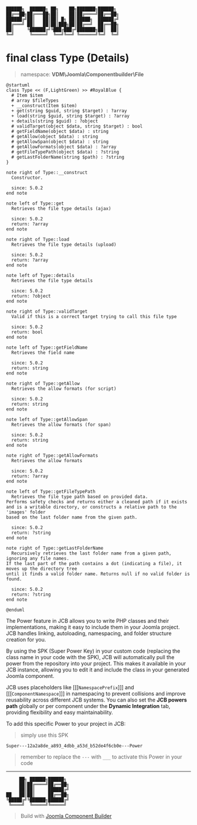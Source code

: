 ```
██████╗  ██████╗ ██╗    ██╗███████╗██████╗
██╔══██╗██╔═══██╗██║    ██║██╔════╝██╔══██╗
██████╔╝██║   ██║██║ █╗ ██║█████╗  ██████╔╝
██╔═══╝ ██║   ██║██║███╗██║██╔══╝  ██╔══██╗
██║     ╚██████╔╝╚███╔███╔╝███████╗██║  ██║
╚═╝      ╚═════╝  ╚══╝╚══╝ ╚══════╝╚═╝  ╚═╝
```
# final class Type (Details)
> namespace: **VDM\Joomla\Componentbuilder\File**

```uml
@startuml
class Type << (F,LightGreen) >> #RoyalBlue {
  # Item $item
  # array $fileTypes
  + __construct(Item $item)
  + get(string $guid, string $target) : ?array
  + load(string $guid, string $target) : ?array
  + details(string $guid) : ?object
  # validTarget(object $data, string $target) : bool
  # getFieldName(object $data) : string
  # getAllow(object $data) : string
  # getAllowSpan(object $data) : string
  # getAllowFormats(object $data) : ?array
  # getFileTypePath(object $data) : ?string
  # getLastFolderName(string $path) : ?string
}

note right of Type::__construct
  Constructor.

  since: 5.0.2
end note

note left of Type::get
  Retrieves the file type details (ajax)

  since: 5.0.2
  return: ?array
end note

note right of Type::load
  Retrieves the file type details (upload)

  since: 5.0.2
  return: ?array
end note

note left of Type::details
  Retrieves the file type details

  since: 5.0.2
  return: ?object
end note

note right of Type::validTarget
  Valid if this is a correct target trying to call this file type

  since: 5.0.2
  return: bool
end note

note left of Type::getFieldName
  Retrieves the field name

  since: 5.0.2
  return: string
end note

note right of Type::getAllow
  Retrieves the allow formats (for script)

  since: 5.0.2
  return: string
end note

note left of Type::getAllowSpan
  Retrieves the allow formats (for span)

  since: 5.0.2
  return: string
end note

note right of Type::getAllowFormats
  Retrieves the allow formats

  since: 5.0.2
  return: ?array
end note

note left of Type::getFileTypePath
  Retrieves the file type path based on provided data.
Performs safety checks and returns either a cleaned path if it exists
and is a writable directory, or constructs a relative path to the 'images' folder
based on the last folder name from the given path.

  since: 5.0.2
  return: ?string
end note

note right of Type::getLastFolderName
  Recursively retrieves the last folder name from a given path, ignoring any file names.
If the last part of the path contains a dot (indicating a file), it moves up the directory tree
until it finds a valid folder name. Returns null if no valid folder is found.

  since: 5.0.2
  return: ?string
end note
 
@enduml
```

The Power feature in JCB allows you to write PHP classes and their implementations, making it easy to include them in your Joomla project. JCB handles linking, autoloading, namespacing, and folder structure creation for you.

By using the SPK (Super Power Key) in your custom code (replacing the class name in your code with the SPK), JCB will automatically pull the power from the repository into your project. This makes it available in your JCB instance, allowing you to edit it and include the class in your generated Joomla component.

JCB uses placeholders like [[[`NamespacePrefix`]]] and [[[`ComponentNamespace`]]] in namespacing to prevent collisions and improve reusability across different JCB systems. You can also set the **JCB powers path** globally or per component under the **Dynamic Integration** tab, providing flexibility and easy maintainability.

To add this specific Power to your project in JCB:

> simply use this SPK
```
Super---12a2a8de_a893_4dbb_a53d_b52de4f6cb0e---Power
```
> remember to replace the `---` with `___` to activate this Power in your code

---
```
     ██╗ ██████╗██████╗
     ██║██╔════╝██╔══██╗
     ██║██║     ██████╔╝
██   ██║██║     ██╔══██╗
╚█████╔╝╚██████╗██████╔╝
 ╚════╝  ╚═════╝╚═════╝
```
> Build with [Joomla Component Builder](https://git.vdm.dev/joomla/Component-Builder)

